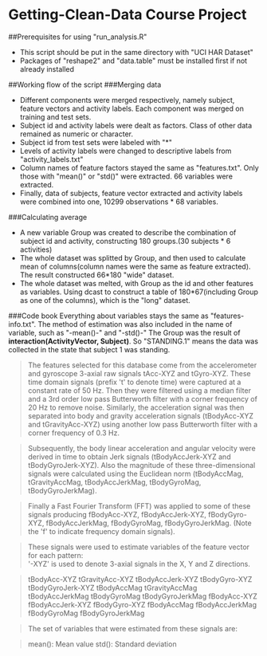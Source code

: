 # Getting-Clean-Data Course Project

##Prerequisites for using "run_analysis.R"
* This script should be put in the same directory with "UCI HAR Dataset"
* Packages of "reshape2" and "data.table" must be installed first if not already installed


##Working flow of the script
###Merging data
* Different components were merged respectively, namely subject, feature vectors and activity labels. Each component was merged on training and test sets.
* Subject id and activity labels were dealt as factors. Class of other data remained as numeric or character.
* Subject id from test sets were labeled with "*"
* Levels of activity labels were changed to descriptive labels from "activity_labels.txt"
* Column names of feature factors stayed the same as "features.txt". Only those with "mean()" or "std()" were extracted. 66 variables were extracted.
* Finally, data of subjects, feature vector extracted and activity labels were combined into one, 10299 observations * 68 variables.

###Calculating average
* A new variable Group was created to describe the combination of subject id and activity, constructing 180 groups.(30 subjects * 6 activities)
* The whole dataset was splitted by Group, and then used to calculate mean of columns(column names were the same as feature extracted). The result constructed 66*180 "wide" dataset.
* The whole dataset was melted, with Group as the id and other features as variables. Using dcast to construct a table of 180*67(including Group as one of the columns), which is the "long" dataset.

###Code book
Everything about variables stays the same as "features-info.txt". The method of estimation was also included in the name of variable, such as "-mean()-" and "-std()-"
The Group was the result of **interaction(ActivityVector, Subject)**. So "STANDING.1" means the data was collected in the state that subject 1 was standing. 



>The features selected for this database come from the accelerometer and gyroscope 3-axial raw signals tAcc-XYZ and tGyro-XYZ. These time domain signals (prefix 't' to denote time) were captured at a constant rate of 50 Hz. Then they were filtered using a median filter and a 3rd order low pass Butterworth filter with a corner frequency of 20 Hz to remove noise. Similarly, the acceleration signal was then separated into body and gravity acceleration signals (tBodyAcc-XYZ and tGravityAcc-XYZ) using another low pass Butterworth filter with a corner frequency of 0.3 Hz. 

>Subsequently, the body linear acceleration and angular velocity were derived in time to obtain Jerk signals (tBodyAccJerk-XYZ and tBodyGyroJerk-XYZ). Also the magnitude of these three-dimensional signals were calculated using the Euclidean norm (tBodyAccMag, tGravityAccMag, tBodyAccJerkMag, tBodyGyroMag, tBodyGyroJerkMag). 

>Finally a Fast Fourier Transform (FFT) was applied to some of these signals producing fBodyAcc-XYZ, fBodyAccJerk-XYZ, fBodyGyro-XYZ, fBodyAccJerkMag, fBodyGyroMag, fBodyGyroJerkMag. (Note the 'f' to indicate frequency domain signals). 

>These signals were used to estimate variables of the feature vector for each pattern:  
'-XYZ' is used to denote 3-axial signals in the X, Y and Z directions.

>tBodyAcc-XYZ
>tGravityAcc-XYZ
>tBodyAccJerk-XYZ
>tBodyGyro-XYZ
>tBodyGyroJerk-XYZ
>tBodyAccMag
>tGravityAccMag
>tBodyAccJerkMag
>tBodyGyroMag
>tBodyGyroJerkMag
>fBodyAcc-XYZ
>fBodyAccJerk-XYZ
>fBodyGyro-XYZ
>fBodyAccMag
>fBodyAccJerkMag
>fBodyGyroMag
>fBodyGyroJerkMag

>The set of variables that were estimated from these signals are: 

>mean(): Mean value
>std(): Standard deviation